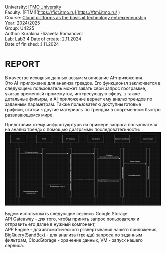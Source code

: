 University: [ITMO University](https://itmo.ru/ru/)  
Faculty: [FTMI](https://fict.itmo.ru](https://ftmi.itmo.ru/ )  
Course: [Cloud platforms as the basis of technology entrepreneurship](https://itmo-ict-faculty.github.io/cloud-platforms-as-the-basis-of-technology-entrepreneurship/)   
Year: 2024/2025  
Group: U4225  
Author: Kurakina Elizaveta Romanovna  
Lab: Lab3 4
Date of create: 2.11.2024   
Date of finished: 2.11.2024   
# REPORT  
В качестве исходных данных возьмем описание AI-приложения.  
Это AI-приложение для анализа трендов. Его функционал заключается в следующем: пользователь может задать свой запрос программе, указав временной промежуток, интересующую сферу, а также детальные фильтры, и AI-приложение вернет ему анализ трендов по заданным параметрам. Также пользователю доступны готовые графики, статьи и другие материалы по трендам в современном быстро развивающемся мире.  

Представим схему инфрастукртуры на примере запроса пользователя на анализ тренда с помощью диаграммы последовательности:  
![](/lab4/screenshots/image3)  

Будем использовать следующие сервисы Google Storage:   
API Gateaway - для того, чтобы принять запрос пользователя и отправить его далее в нужный компонент,  
APP Engine - для автоматического развертывания нашего приложения,  
BigQuery(SandBox) - для анализа (тренда) запроса по заданным фильтрам, 
CloudStorage - хранение данных, 
VM - запуск нашего сервиса.   




